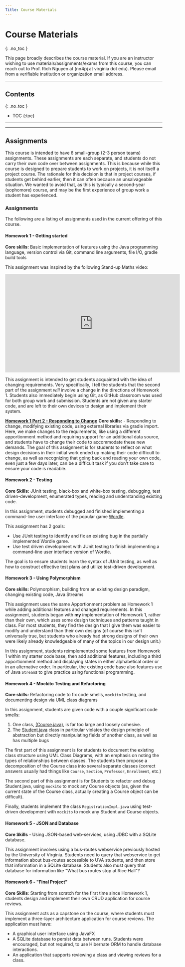 ```yaml
---
Title: Course Materials
---
```


# Course Materials

{: .no_toc }

This page broadly describes the course material. If you are an instructor wishing to use materials/assignments/exams from this course, you can reach out to Prof. Rich Nguyen at (nn4pj at virginia dot edu). Please email from a verifiable institution or organization email address.

---

## Contents

{: .no_toc }

- TOC
{:toc}

---

<!-- TODO: we don't have a central repo for this... do we make one? -->
<!-- ## Public Course Materials

Public course materials from Fall 2023 (including syllabus, schedule, slides, homeworks, and assigned readings) [can be found here](https://drive.google.com/drive/folders/1PnTRphKY5adKNRX_XDCGI1djVgW68uwH?usp=share_link) - be aware that the website was incomplete during the Fall 2023 term, so some reading links are missing. -->

---

## Assignments

This course is intended to have 6 small-group (2-3 person teams) assignments. These assignments are each separate, and students do not carry their own code over between assignments. This is because while this course is designed to prepare students to work on projects, it is not itself a project course. The rationale for this decision is that in project courses, if students get behind earlier, then it can often because an unsalvageable situation. We wanted to avoid that, as this is typically a second-year (sophomore) course, and may be the first experience of group work a student has experienced.

### Assignments

The following are a listing of assignments used in the current offering of this course.

#### Homework 1 - Getting started

<!-- **Instructions:** [Homework 1 Part 1 - Congressional Apportionment](https://drive.google.com/drive/folders/1e1vZnONK2K6Iui_cOG5hDufWbbESYvXC?usp=share_link)
**Starter Code:** None -->
**Core skills:** Basic implementation of features using the Java programming language, version control via Git, command line arguments, file I/O, gradle build tools

This assignment was inspired by the following Stand-up Maths video:

<iframe width="560" height="315" src="https://www.youtube.com/embed/GVhFBujPlVo" title="YouTube video player" frameborder="0" allow="accelerometer; autoplay; clipboard-write; encrypted-media; gyroscope; picture-in-picture; web-share" allowfullscreen></iframe>

This assignment is intended to get students acquainted with the idea of changing requirements. Very specifically, I tell the students that the second part of the assignment _will_ involve a change in the directions of Homework 1. Students also immediately begin using Git, as GitHub classroom was used for both group work and submission. Students are not given any starter code, and are left to their own devices to design and implement their system.

**[Homework 1 Part 2 - Responding to Change](https://drive.google.com/drive/folders/1uf3qMsiimUJNlDG9JcGnp3vElJdXOJin?usp=sharing)**
**Core skills:** - Responding to change, modifying existing code, using external libraries via gradle import.
Here, we make changes to the requirements, like using a different apportionment method and requiring support for an additional data source, and students have to change their code to accommodate these new demands. The goal of this assignment is for students to reflect on what design decisions in their initial work ended up making their code difficult to change, as well as recognizing that going back and reading your own code, even just a few days later, can be a difficult task if you don't take care to ensure your code is readable.

#### Homework 2 - Testing

<!-- **Instructions:** [Homework 2 - Testing](https://drive.google.com/drive/folders/1xi6STimSawEstbMaqq_YaIA1MpJQvWCK?usp=sharing)  
**Starter Code:** Request starter code by contacting Prof. McBurney - redacted for the time being, but will be made public again at a later date. -->
**Core Skills:** JUnit testing, black-box and white-box testing, debugging, test driven-development, enumerated types, reading and understanding existing code.

In this assignment, students debugged and finished implementing a command-line user interface of the popular game [Wordle](https://www.nytimes.com/games/wordle/index.html).

This assignment has 2 goals:

- Use JUnit testing to identify and fix an existing bug in the partially implemented Wordle game.
- Use test driven development with JUnit testing to finish implementing a command-line user interface version of Wordle.

The goal is to ensure students learn the syntax of JUnit testing, as well as how to construct effective test plans and utilize test-driven development.

#### Homework 3 - Using Polymorphism

<!-- **Instructions:** [Homework 3 - Refactoring and Polymorphism](https://drive.google.com/drive/folders/1ONT9mpY0qXppP9UM4ieZNSSLVB36q0k6?usp=share_link)
**Starter Code:** Request starter code by contacting Prof. McBurney - redacted because the assignment has a partial solution to Homework 1 -->
**Core skills:** Polymorphism, building from an existing design paradigm, changing existing code, Java Streams

This assignment uses the same Apportionment problem as Homework 1 while adding additional features and changed requirements. In this assignment, students began with **my** implementation of Homework 1, rather than their own, which uses some design techniques and patterns taught in class. For most students, they find the design that I give them was easier to modify and understand than their own designs (of course this isn't universally true, but students who already had strong designs of their own were likely already knowledgeable of many of the topics in our design unit.)

In this assignment, students reimplemented some features from Homework 1 within my starter code base, then add additional features, including a third apportionment method and displaying states in either alphabetical order or in an alternative order. In particular, the existing code base also features use of Java `Stream`s to give practice using functional programming.

#### Homework 4 - Mockito Testing and Refactoring

<!-- **Instructions:** [Homework 4 - Mockito, UML, and Design](https://drive.google.com/drive/folders/1WC67PfXlBG0sIluAzzVJhUylWhdkPS94?usp=sharing)
**Starter Code:** Request starter code by contacting Prof. McBurney - redacted for the time being, but will be made public again at a later date. -->
**Core skills:** Refactoring code to fix code smells, `mockito` testing, and documenting design via UML class diagrams

In this assignment, students are given code with a couple significant code smells:

1. One class, [(Course.java)](https://github.com/uva-cs3140-fa22/Homework-4-Starter/blob/main/src/main/java/edu/virginia/cs/hw4/Course.java), is far too large and loosely cohesive.
2. The [Student.java](https://github.com/uva-cs3140-fa22/Homework-4-Starter/blob/main/src/main/java/edu/virginia/cs/hw4/Student.java) class in particular violates the design principle of abstraction but directly manipulating fields of another class, as well as has multiple bugs

The first part of this assignment is for students to document the existing class structure using UML Class Diagrams, with an emphasis on noting the types of relationships between classes. The students then propose a decomposition of the Course class into several separate classes (correct answers usually had things like `Course`, `Section`, `Professor`, `Enrollment`, etc.)

The second part of this assignment is for Students to refactor and debug Student.java, using `mockito` to mock any Course objects (as, given the current state of the Course class, actually creating a Course object can be difficult).

Finally, students implement the class `RegistrationImpl.java` using test-driven development with `mockito` to mock any Student and Course objects.

#### Homework 5 - JSON and Database

<!-- **Instructions** - [Wordle GUI](https://docs.google.com/document/d/13QnUGj4tHoW_J3oHtPn9XNFfu79bZwEhVkLG8NgncO4/edit?usp=sharing)
**Starter Code** - Request starter code by contacting Prof. McBurney - redacted for the time being, but will be made public again at a later date. -->
**Core Skills** - Using JSON-based web-services, using JDBC with a SQLite database.

This assignment involves using a bus-routes webservice previously hosted by the University of Virginia. Students need to query that webservice to get information about bus-routes accessible to UVA students, and then store that information in a SQLite database. Students also must query that database for information like "What bus routes stop at Rice Hall"?

#### Homework 6 - "Final Project"

<!-- **Instructions** - [Homework 7 - Course Reviews](https://drive.google.com/drive/folders/15OLM4Ho-BvS2x2hMuGymoaME0t4W2GRS?usp=share_link)
**Starter Code** - None -->
**Core Skills**: Starting from scratch for the first time since Homework 1, students design and implement their own CRUD application for course reviews.

This assignment acts as a capstone on the course, where students must implement a three-layer architecture application for course reviews. The application must have:

- A graphical user interface using JavaFX
- A SQLite database to persist data between runs. Students were encouraged, but not required, to use Hibernate ORM to handle database interactions.
- An application that supports reviewing a class and viewing reviews for a class.
<!-- 
---

## Exams

The course typically has 3 exams. Each exam covers a certain subset of the course.

Generally, the tests break down as follows, as well as which modules are part of that exam:

- Exams 1 - Tools of the Trade
  - Intro
  - Java
  - Construction
  - First half of testing
  - Refactoring
- Exams 2 - Design
  - Design
  - Second half of Testing
  - Patterns
- Exams 3 - Front to Back
  - GUI
  - Data
  - Exam 3 is a cumulative final exam.

Exams are available upon request from instructors. Please email from a verifiable institution or organization email address. I will not be posting past exams publicly.

---

## Slides

I eventually plan to include slide decks related to course materials on each page. The slide decks are nearly finalized, but I am planning to edit/change/expand them for Fall 2023. However, you may contact me if you wish to see my current slide deck.

Slides from Fall 2023 are visible here: Public course materials from Fall 2023 (including slides, homeworks, and assigned readings) [can be found here](https://drive.google.com/drive/folders/1PnTRphKY5adKNRX_XDCGI1djVgW68uwH?usp=share_link)

---

## Lecture Videos

A long-term goal is to record videos for each lesson that will be embedded within the website for most articles. However, these videos will be intended to **supplement** the reading, **not replace the reading**. Students are warned that there will be content in the reading not covered in the videos that they will be responsible for.

Due to FERPA considerations, I cannot publicly upload class recordings from previous semesters. -->

